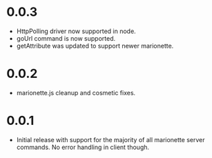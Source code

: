 # 0.0.3
  - HttpPolling driver now supported in node.
  - goUrl command is now supported.
  - getAttribute was updated to support newer marionette.

# 0.0.2
  - marionette.js cleanup and cosmetic fixes.

# 0.0.1
  - Initial release with support for the majority of all marionette
    server commands. No error handling in client though.

